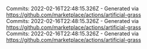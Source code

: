 Commits: 2022-02-16T22:48:15.326Z - Generated via https://github.com/marketplace/actions/artificial-grass
<br>
Commits: 2022-02-16T22:48:15.326Z - Generated via https://github.com/marketplace/actions/artificial-grass
<br>
Commits: 2022-02-16T22:48:15.326Z - Generated via https://github.com/marketplace/actions/artificial-grass
<br>
